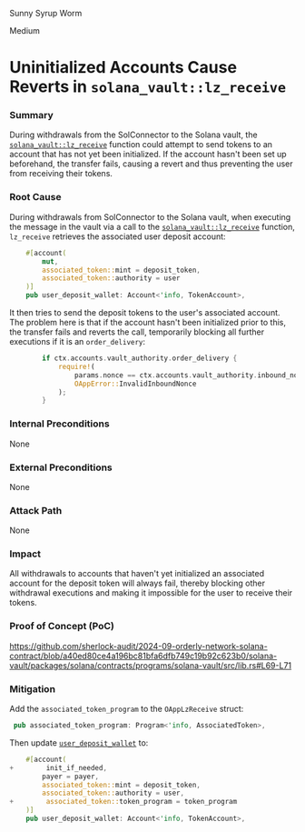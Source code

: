 Sunny Syrup Worm

Medium

# Uninitialized Accounts Cause Reverts in `solana_vault::lz_receive`

### Summary
During withdrawals from the SolConnector to the Solana vault, the [`solana_vault::lz_receive`](https://github.com/sherlock-audit/2024-09-orderly-network-solana-contract/blob/a40ed80ce4a196bc81bfa6dfb749c19b92c623b0/solana-vault/packages/solana/contracts/programs/solana-vault/src/lib.rs#L69-L71) function could attempt to send tokens to an account that has not yet been initialized. If the account hasn't been set up beforehand, the transfer fails, causing a revert and thus preventing the user from receiving their tokens.

### Root Cause
During withdrawals from SolConnector to the Solana vault, when executing the message in the vault via a call to the [`solana_vault::lz_receive`](https://github.com/sherlock-audit/2024-09-orderly-network-solana-contract/blob/a40ed80ce4a196bc81bfa6dfb749c19b92c623b0/solana-vault/packages/solana/contracts/programs/solana-vault/src/lib.rs#L69-L71) function, `lz_receive` retrieves the associated user deposit account:
```rust
    #[account(
        mut,
        associated_token::mint = deposit_token,
        associated_token::authority = user
    )]
    pub user_deposit_wallet: Account<'info, TokenAccount>,
```
It then tries to send the deposit tokens to the user's associated account. The problem here is that if the account hasn't been initialized prior to this, the transfer fails and reverts the call, temporarily blocking all further executions if it is an `order_delivery`:
```rust
        if ctx.accounts.vault_authority.order_delivery {
            require!(
                params.nonce == ctx.accounts.vault_authority.inbound_nonce + 1,
                OAppError::InvalidInboundNonce
            );
        }
```

### Internal Preconditions
None

### External Preconditions
None

### Attack Path
None

### Impact
All withdrawals to accounts that haven't yet initialized an associated account for the deposit token will always fail, thereby blocking other withdrawal executions and making it impossible for the user to receive their tokens.

### Proof of Concept (PoC)
https://github.com/sherlock-audit/2024-09-orderly-network-solana-contract/blob/a40ed80ce4a196bc81bfa6dfb749c19b92c623b0/solana-vault/packages/solana/contracts/programs/solana-vault/src/lib.rs#L69-L71

### Mitigation
Add the `associated_token_program` to the `OAppLzReceive` struct:
```rust
 pub associated_token_program: Program<'info, AssociatedToken>,
```
Then update [`user_deposit_wallet`](https://github.com/sherlock-audit/2024-09-orderly-network-solana-contract/blob/a40ed80ce4a196bc81bfa6dfb749c19b92c623b0/solana-vault/packages/solana/contracts/programs/solana-vault/src/instructions/oapp_instr/oapp_lz_receive.rs#L35-L40) to:
```rust
    #[account(
+        init_if_needed,
        payer = payer,
        associated_token::mint = deposit_token,
        associated_token::authority = user,
+        associated_token::token_program = token_program
    )]
    pub user_deposit_wallet: Account<'info, TokenAccount>,
```